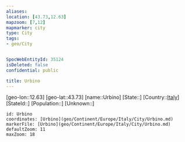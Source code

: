 ```yaml
---
aliases: 
location: [43.73,12.63]
mapzoom: [7,12] 
mapmarker: city 
type: City
tags:
- geo/City


SpocWebEntityId: 35124
isDeleted: false
confidential: public

title: Urbino
---
```

[geo-lon::12.63]
[geo-lat::43.73]
[name::Urbino]
[State::]
[Country::[Italy](geo/Continent/Europe/Italy.md)]
[StateId::]
[Population::]
[Unknown::]


```leaflet
id: Urbino
coordinates: [Urbino](geo/Continent/Europe/Italy/City/Urbino.md)
markerFile: [Urbino](geo/Continent/Europe/Italy/City/Urbino.md)
defaultZoom: 11 
maxZoom: 18
```


